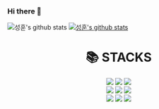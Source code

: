 ### Hi there 👋

![성훈's github stats](https://github-readme-stats.vercel.app/api?username=shunn2&show_icons=true)
[![성훈's github stats](https://github-readme-stats.vercel.app/api/top-langs/?username=shunn2&show_icons=true&hide_border=true&title_color=004386&icon_color=004386&layout=compact)](https://github.com/shunn2)

<div align=center><h1>📚 STACKS</h1></div>
<div align=center>
  <img src="https://img.shields.io/badge/html5-E34F26?style=for-the-badge&logo=html5&logoColor=white"> 
  <img src="https://img.shields.io/badge/css-1572B6?style=for-the-badge&logo=css3&logoColor=white"> 
  <img src="https://img.shields.io/badge/javascript-F7DF1E?style=for-the-badge&logo=javascript&logoColor=black"> 
  <br/>
  <img src="https://img.shields.io/badge/react-61DAFB?style=for-the-badge&logo=react&logoColor=black">
  <img src="https://img.shields.io/badge/Next-black?style=for-the-badge&logo=next.js&logoColor=white"> 
  <img src="https://img.shields.io/badge/redux-764ABC?style=for-the-badge&logo=redux&logoColor=white">
  <br/>
  <img src="https://img.shields.io/badge/python-3776AB?style=for-the-badge&logo=python&logoColor=white">
  <img src="https://img.shields.io/badge/c-A8B9CC?style=for-the-badge&logo=c&logoColor=white">
  <img src="https://img.shields.io/badge/c++-00599C?style=for-the-badge&logo=c%2B%2B&logoColor=white">
</div>

<!-- [![trophy](https://github-profile-trophy.vercel.app/?username=shunn2&row=1&column=5)](https://github.com/ryo-ma/github-profile-trophy) -->
